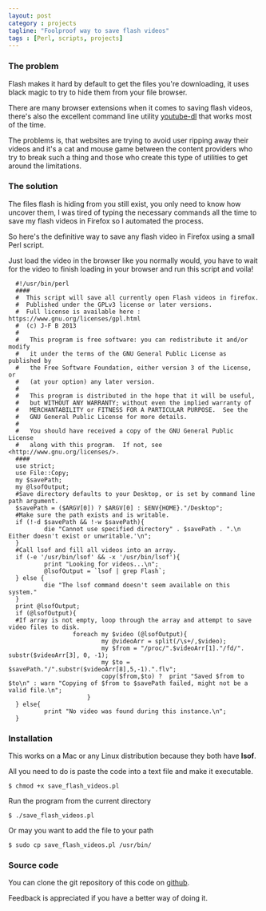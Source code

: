 ```yaml
---
layout: post
category : projects
tagline: "Foolproof way to save flash videos"
tags : [Perl, scripts, projects]
---
```


### The problem

Flash makes it hard by default to get the files you're downloading, it uses black magic to try to hide them from your file 
browser.

There are many browser extensions when it comes to saving flash videos, there's also the excellent command line 
utility [youtube-dl](http://rg3.github.io/youtube-dl/) that works most of the time.

The problems is, that websites are trying to avoid user ripping away their videos and it's a cat and mouse game between 
the content providers who try to break such a thing and those who create this type of utilities to get around the limitations.

### The solution

The files flash is hiding from you still exist, you only need to know how uncover them, 
I was tired of typing the necessary commands all the time to save my flash videos in Firefox so I automated the process.

So here's the definitive way to save any flash video in Firefox using a small Perl script.

Just load the video in the browser like you normally would, you have to wait for the video to finish loading in your browser 
and run this script and voila!

      #!/usr/bin/perl
      ####
      #  This script will save all currently open Flash videos in firefox.
      #  Published under the GPLv3 license or later versions.
      #  Full license is available here : https://www.gnu.org/licenses/gpl.html
      #  (c) J-F B 2013
      #
      #   This program is free software: you can redistribute it and/or modify 
      #   it under the terms of the GNU General Public License as published by
      #   the Free Software Foundation, either version 3 of the License, or
      #   (at your option) any later version.
      #
      #   This program is distributed in the hope that it will be useful,
      #   but WITHOUT ANY WARRANTY; without even the implied warranty of
      #   MERCHANTABILITY or FITNESS FOR A PARTICULAR PURPOSE.  See the
      #   GNU General Public License for more details.
      #
      #   You should have received a copy of the GNU General Public License
      #   along with this program.  If not, see <http://www.gnu.org/licenses/>.
      ####
      use strict;
      use File::Copy;
      my $savePath;
      my @lsofOutput;
      #Save directory defaults to your Desktop, or is set by command line path argument.
      $savePath = ($ARGV[0]) ? $ARGV[0] : $ENV{HOME}."/Desktop";
      #Make sure the path exists and is writable.
      if (!-d $savePath && !-w $savePath){
              die "Cannot use specified directory" . $savePath . ".\n Either doesn't exist or unwritable.'\n";
      }
      #Call lsof and fill all videos into an array.
      if (-e '/usr/bin/lsof' && -x '/usr/bin/lsof'){
              print "Looking for videos...\n";
              @lsofOutput = `lsof | grep Flash`;
      } else {
              die "The lsof command doesn't seem available on this system."
      }
      print @lsofOutput;
      if (@lsofOutput){
      #If array is not empty, loop through the array and attempt to save video files to disk.
                      foreach my $video (@lsofOutput){
                              my @videoArr = split(/\s+/,$video);
                              my $from = "/proc/".$videoArr[1]."/fd/". substr($videoArr[3], 0, -1);
                              my $to = $savePath."/".substr($videoArr[8],5,-1).".flv";
                              copy($from,$to) ?  print "Saved $from to $to\n" : warn "Copying of $from to $savePath failed, might not be a valid file.\n";
                          }
      } else{
              print "No video was found during this instance.\n";
      }

### Installation
  
This works on a Mac or any Linux distribution because they both have **lsof**.
 
All you need to do is paste the code into a text file and make it executable.

    $ chmod +x save_flash_videos.pl

Run the program from the current directory

    $ ./save_flash_videos.pl

Or may you want to add the file to your path

    $ sudo cp save_flash_videos.pl /usr/bin/

### Source code

You can clone the git repository of this code on [github](https://github.com/DontBelieveTheByte/save_firefox_flash_videos).

Feedback is appreciated if you have a better way of doing it. 